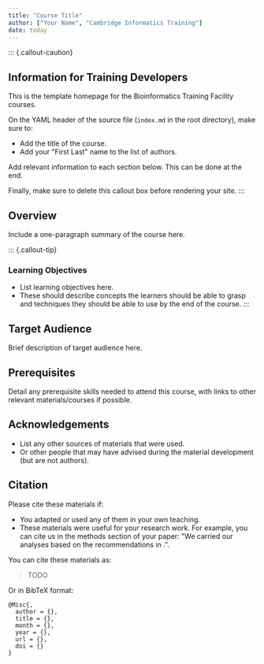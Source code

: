 ```yaml
---
title: "Course Title"
author: ["Your Name", "Cambridge Informatics Training"]
date: today
---
```


::: {.callout-caution}
## Information for Training Developers

This is the template homepage for the Bioinformatics Training Facility courses. 

On the YAML header of the source file (`index.md` in the root directory), make sure to:

- Add the title of the course.
- Add your "First Last" name to the list of authors.

Add relevant information to each section below. 
This can be done at the end.

Finally, make sure to delete this callout box before rendering your site.
:::

## Overview 

Include a one-paragraph summary of the course here.

::: {.callout-tip}
### Learning Objectives

- List learning objectives here.
- These should describe concepts the learners should be able to grasp and techniques they should be able to use by the end of the course.
:::


## Target Audience

Brief description of target audience here.


## Prerequisites

Detail any prerequisite skills needed to attend this course, with links to other relevant materials/courses if possible.


## Acknowledgements

- List any other sources of materials that were used.
- Or other people that may have advised during the material development (but are not authors).


## Citation

Please cite these materials if:

- You adapted or used any of them in your own teaching.
- These materials were useful for your research work. For example, you can cite us in the methods section of your paper: "We carried our analyses based on the recommendations in _<reference here>_.".

You can cite these materials as:

> TODO

Or in BibTeX format:

```
@Misc{,
  author = {},
  title = {},
  month = {},
  year = {},
  url = {},
  doi = {}
}
```

